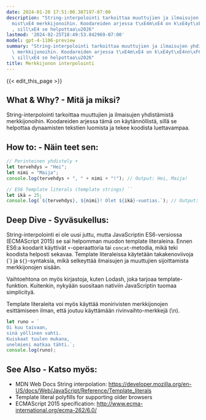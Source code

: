 ```yaml
---
date: 2024-01-20 17:51:00.387197-07:00
description: "String-interpolointi tarkoittaa muuttujien ja ilmaisujen yhdist\xE4\
  mist\xE4 merkkijonoihin. Koodareiden arjessa t\xE4m\xE4 on k\xE4yt\xE4nn\xF6llist\xE4\
  , sill\xE4 se helpottaa\u2026"
lastmod: '2024-02-25T18:49:53.842969-07:00'
model: gpt-4-1106-preview
summary: "String-interpolointi tarkoittaa muuttujien ja ilmaisujen yhdist\xE4mist\xE4\
  \ merkkijonoihin. Koodareiden arjessa t\xE4m\xE4 on k\xE4yt\xE4nn\xF6llist\xE4,\
  \ sill\xE4 se helpottaa\u2026"
title: Merkkijonon interpolointi
---
```


{{< edit_this_page >}}

## What & Why? - Mitä ja miksi?
String-interpolointi tarkoittaa muuttujien ja ilmaisujen yhdistämistä merkkijonoihin. Koodareiden arjessa tämä on käytännöllistä, sillä se helpottaa dynaamisten tekstien luomista ja tekee koodista luettavampaa.

## How to: - Näin teet sen:
```JavaScript
// Perinteinen yhdistely +
let tervehdys = "Hei";
let nimi = "Maija";
console.log(tervehdys + ", " + nimi + "!"); // Output: Hei, Maija!

// ES6 Template literals (template strings) ``
let ikä = 25;
console.log(`${tervehdys}, ${nimi}! Olet ${ikä}-vuotias.`); // Output: Hei, Maija! Olet 25-vuotias.
```

## Deep Dive - Syväsukellus:
String-interpolointi ei ole uusi juttu, mutta JavaScriptin ES6-versiossa (ECMAScript 2015) se sai helpomman muodon template literaleina. Ennen ES6:a koodarit käyttivät `+`-operaattoria tai `concat`-metodia, mikä teki koodista helposti sekavaa. Template literaleissa käytetään takakenoviivoja (\`) ja `${}`-syntaksia, mikä selkeyttää ilmaisujen ja muuttujien sijoittamista merkkijonojen sisään.

Vaihtoehtona on myös kirjastoja, kuten Lodash, joka tarjoaa template-funktion. Kuitenkin, nykyään suositaan nativiin JavaScriptin tuomaa simplicityä.

Template literaleita voi myös käyttää monirivisten merkkijonojen esittämiseen ilman, että joutuu käyttämään rivinvaihto-merkkejä (\n).

```JavaScript
let runo = `
Oi kuu taivaan,
sinä yöllinen vahti.
Kuiskaat tuulen mukana,
unelmieni matkaa tähti.`;
console.log(runo);
```

## See Also - Katso myös:
- MDN Web Docs String interpolation: https://developer.mozilla.org/en-US/docs/Web/JavaScript/Reference/Template_literals
- Template literal polyfills for supporting older browsers
- ECMAScript 2015 specification: http://www.ecma-international.org/ecma-262/6.0/
